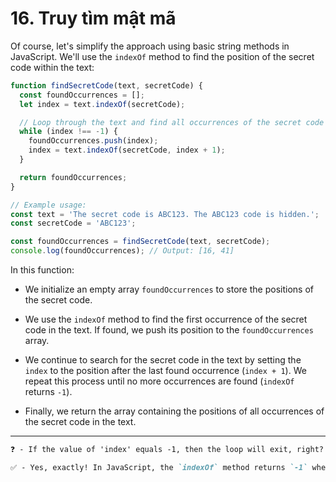 # 16. Truy tìm mật mã

Of course, let's simplify the approach using basic string methods in JavaScript. We'll use the `indexOf` method to find the position of the secret code within the text:

```js
function findSecretCode(text, secretCode) {
  const foundOccurrences = [];
  let index = text.indexOf(secretCode);

  // Loop through the text and find all occurrences of the secret code
  while (index !== -1) {
    foundOccurrences.push(index);
    index = text.indexOf(secretCode, index + 1);
  }

  return foundOccurrences;
}

// Example usage:
const text = 'The secret code is ABC123. The ABC123 code is hidden.';
const secretCode = 'ABC123';

const foundOccurrences = findSecretCode(text, secretCode);
console.log(foundOccurrences); // Output: [16, 41]
```

In this function:

- We initialize an empty array `foundOccurrences` to store the positions of the secret code.

- We use the `indexOf` method to find the first occurrence of the secret code in the text. If found, we push its position to the `foundOccurrences` array.

- We continue to search for the secret code in the text by setting the `index` to the position after the last found occurrence (`index + 1`). We repeat this process until no more occurrences are found (`indexOf` returns `-1`).

- Finally, we return the array containing the positions of all occurrences of the secret code in the text.

---

```md
❓ - If the value of 'index' equals -1, then the loop will exit, right?

✅ - Yes, exactly! In JavaScript, the `indexOf` method returns `-1` when the substring (in this case, the secret code) is not found in the string. So, when `index` becomes `-1`, the loop condition `index !== -1` evaluates to `false`, and the loop exits. This prevents the loop from continuing indefinitely when no more occurrences of the secret code are found in the text.
```
